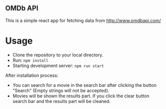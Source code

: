 ## OMDb API

This is a simple react app for fetching data from http://www.omdbapi.com/

# Usage

- Clone the repository to your local directory.
- Run: `npm install`
- Starting development server: `npm run start`

After installation process:

- You can search for a movie in the search bar after clicking the button "Search" (Empty strings will not be accepted).
- Movies will be shown the results part. If you click the clear button search bar and the results part will be cleaned.
